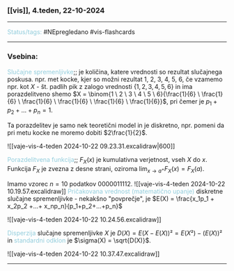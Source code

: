 ### [[vis]], 4.teden, 22-10-2024
---

<font color="#92cddc">Status/tags:</font> #NEpregledano #vis-flashcards 

---

### Vsebina:

<font color="#92cddc">Slučajne spremenljivke</font>;; je količina, katere vrednosti so rezultat slučajnega poskusa. npr. met kocke, kjer so možni rezultat 1, 2, 3, 4, 5, 6, če vzamemo npr. kot $X$ - št. padlih pik z zalogo vrednosti $\{1, 2, 3, 4, 5, 6\}$ in ima porazdelitveno shemo $X = \binom{1 \ 2 \ 3 \ 4 \ 5 \ 6}{\frac{1}{6} \ \frac{1}{6} \ \frac{1}{6} \ \frac{1}{6} \ \frac{1}{6} \ \frac{1}{6}}$, pri čemer je $p_1 + p_2 + ... + p_n = 1$.
<!--SR:!2024-10-24,1,230-->

Ta porazdelitev je samo nek teoretični model in je diskretno, npr. pomeni da pri metu kocke ne moremo dobiti $2\frac{1}{2}$.

![[vaje-vis-4-teden 2024-10-22 09.23.31.excalidraw|600]]

<font color="#92cddc">Porazdelitvena funkcija</font>;; $F_X(x)$ je kumulativna verjetnost, vseh $X$ do $x$. Funkcija $F_X$ je zvezna z desne strani, oziroma $\lim_{x\rightarrow a^+} F_X(x) = F_X(a)$.
<!--SR:!2024-10-24,1,230-->

Imamo vzorec $n = 10$ podatkov $0000011112$. ![[vaje-vis-4-teden 2024-10-22 10.19.57.excalidraw]]
<font color="#92cddc">Pričakovana vrednost (matematično upanje)</font> diskretne slučajne spremenljivke - nekakšno "povprečje", je $E(X) = \frac{x_1p_1 + x_2p_2 +...+ x_np_n}{p_1+p_2+...+p_n}$

![[vaje-vis-4-teden 2024-10-22 10.24.56.excalidraw]]

<font color="#92cddc">Disperzija</font> slučajne spremenljivke $X$ je $D(X) = E(X - E(X))² = E(X²) - (E(X))²$ in <font color="#92cddc">standardni odklon</font> je $\sigma(X) = \sqrt{D(X)}$.

![[vaje-vis-4-teden 2024-10-22 10.37.47.excalidraw]]

---
